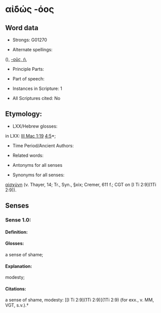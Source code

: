 # αἰδώς -όος

<!-- Status: S2=NeedsEdits -->
<!-- Lexica used for edits:   -->

## Word data

* Strongs: G01270

* Alternate spellings:

(), [-οῦς, ἡ](),

* Principle Parts: 


* Part of speech: 


* Instances in Scripture: 1

* All Scriptures cited: No

## Etymology: 


* LXX/Hebrew glosses: 

in LXX: [III Mac 1:19](3Macc.1.19) [4:5](3Macc.4.5)*;

* Time Period/Ancient Authors: 


* Related words: 

* Antonyms for all senses

* Synonyms for all senses: 

 [αἰσχύνη]() (v. Thayer, 14; Tr., Syn., §xix; Cremer, 611 f.; CGT on [I Ti 2:9](1Ti 2:9)).

## Senses 


### Sense  1.0: 

#### Definition: 

#### Glosses: 

a sense of shame; 

#### Explanation: 

modesty; 

#### Citations: 

a sense of shame, modesty: [[I Ti 2:9](1Ti 2:9)](1Ti 2:9) (for exx., v. MM, VGT, s.v.).†
